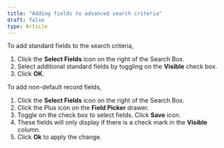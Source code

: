 ```yaml
---
title: "Adding fields to advanced search criteria"
draft: false
type: Article
---
```



To add standard fields to the search criteria, 
1.	Click the **Select Fields** icon on the right of the Search Box.
2.	Select additional standard fields by toggling on the **Visible** check box.
3.	Click **OK**. 

To add non-default record fields, 
1.	Click the **Select Fields** icon on the right of the Search Box. 
2.	Click the Plus icon on the **Field Picker** drawer. 
3.	Toggle on the check box to select fields. Click **Save** icon. 
4.	These fields will only display if there is a check mark in the **Visible** column.
5.	Click **Ok** to apply the change. 

